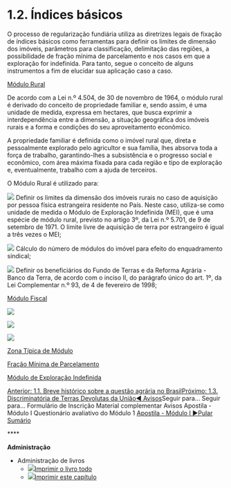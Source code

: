 # 1.2. Índices básicos

O processo de regularização fundiária utiliza as diretrizes legais de fixação de índices básicos como ferramentas para definir os limites de dimensão dos imóveis, parâmetros para classificação, delimitação das regiões, a possibilidade de fração mínima de parcelamento e nos casos em que a exploração for indefinida. Para tanto, segue o conceito de alguns instrumentos a fim de elucidar sua aplicação caso a caso.



[Módulo Rural](https://sistemasweb.agricultura.gov.br/avaenagro/mod/book/view.php?id=1839&chapterid=1922#collapseOne)

De acordo com a Lei n.º 4.504, de 30 de novembro de 1964, o módulo rural é derivado do conceito de propriedade familiar e, sendo assim, é uma unidade de medida, expressa em hectares, que busca exprimir a interdependência entre a dimensão, a situação geográfica dos imóveis rurais e a forma e condições do seu aproveitamento econômico.

A propriedade familiar é definida como o imóvel rural que, direta e pessoalmente explorado pelo agricultor e sua família, lhes absorva toda a força de trabalho, garantindo-lhes a subsistência e o progresso social e econômico, com área máxima fixada para cada região e tipo de exploração e, eventualmente, trabalho com a ajuda de terceiros.

O Módulo Rural é utilizado para:

![](https://sistemasweb.agricultura.gov.br/avaenagro/pluginfile.php/101063/mod_book/chapter/1922/seta.png) Definir os limites da dimensão dos imóveis rurais no caso de aquisição por pessoa física estrangeira residente no País. Neste caso, utiliza-se como unidade de medida o Módulo de Exploração Indefinida \(MEI\), que é uma espécie de módulo rural, previsto no artigo 3º, da Lei n.º 5.701, de 9 de setembro de 1971. O limite livre de aquisição de terra por estrangeiro é igual a três vezes o MEI;

![](https://sistemasweb.agricultura.gov.br/avaenagro/pluginfile.php/101063/mod_book/chapter/1922/seta.png) Cálculo do número de módulos do imóvel para efeito do enquadramento sindical;

![](https://sistemasweb.agricultura.gov.br/avaenagro/pluginfile.php/101063/mod_book/chapter/1922/seta.png) Definir os beneficiários do Fundo de Terras e da Reforma Agrária - Banco da Terra, de acordo com o inciso II, do parágrafo único do art. 1º, da Lei Complementar n.º 93, de 4 de fevereiro de 1998;

[Módulo Fiscal](https://sistemasweb.agricultura.gov.br/avaenagro/mod/book/view.php?id=1839&chapterid=1922#collapseTwo)

![](https://sistemasweb.agricultura.gov.br/avaenagro/pluginfile.php/101063/mod_book/chapter/1922/seta.png)

![](https://sistemasweb.agricultura.gov.br/avaenagro/pluginfile.php/101063/mod_book/chapter/1922/seta.png)

![](https://sistemasweb.agricultura.gov.br/avaenagro/pluginfile.php/101063/mod_book/chapter/1922/seta.png)

[Zona Típica de Módulo](https://sistemasweb.agricultura.gov.br/avaenagro/mod/book/view.php?id=1839&chapterid=1922#collapse5)

  
[Fração Mínima de Parcelamento](https://sistemasweb.agricultura.gov.br/avaenagro/mod/book/view.php?id=1839&chapterid=1922#collapse3)

[Módulo de Exploração Indefinida](https://sistemasweb.agricultura.gov.br/avaenagro/mod/book/view.php?id=1839&chapterid=1922#collapse4)

[Anterior: 1.1. Breve histórico sobre a questão agrária no Brasil](https://sistemasweb.agricultura.gov.br/avaenagro/mod/book/view.php?id=1839&chapterid=1905)[Próximo: 1.3. Discriminatória de Terras Devolutas da União](https://sistemasweb.agricultura.gov.br/avaenagro/mod/book/view.php?id=1839&chapterid=1921)[◄ Avisos](https://sistemasweb.agricultura.gov.br/avaenagro/mod/forum/view.php?id=1866&forceview=1)Seguir para...                     Seguir para...                     Formulário de Inscrição                     Material complementar                     Avisos                     Apostila - Módulo I                     Questionário avaliativo do Módulo 1         [Apostila - Módulo I ►](https://sistemasweb.agricultura.gov.br/avaenagro/mod/resource/view.php?id=1841&forceview=1)[Pular Sumário](https://sistemasweb.agricultura.gov.br/avaenagro/mod/book/view.php?id=1839&chapterid=1922#sb-1)

\*\*\*\*

**Administração**

* Administração de livros
  * [![](https://sistemasweb.agricultura.gov.br/avaenagro/theme/image.php/lambda/booktool_print/1615999599/book)Imprimir o livro todo](https://sistemasweb.agricultura.gov.br/avaenagro/mod/book/tool/print/index.php?id=1839)
  * [![](https://sistemasweb.agricultura.gov.br/avaenagro/theme/image.php/lambda/booktool_print/1615999599/chapter)Imprimir este capítulo](https://sistemasweb.agricultura.gov.br/avaenagro/mod/book/tool/print/index.php?id=1839&chapterid=1922)

